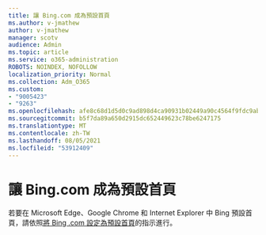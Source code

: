 ```yaml
---
title: 讓 Bing.com 成為預設首頁
ms.author: v-jmathew
author: v-jmathew
manager: scotv
audience: Admin
ms.topic: article
ms.service: o365-administration
ROBOTS: NOINDEX, NOFOLLOW
localization_priority: Normal
ms.collection: Adm_O365
ms.custom:
- "9005423"
- "9263"
ms.openlocfilehash: afe8c68d1d5d0c9ad898d4ca90931b02449a90c4564f9fdc9abfaf6ce53aeba1
ms.sourcegitcommit: b5f7da89a650d2915dc652449623c78be6247175
ms.translationtype: MT
ms.contentlocale: zh-TW
ms.lasthandoff: 08/05/2021
ms.locfileid: "53912409"
---
```

# <a name="make-bingcom-the-default-home-page"></a>讓 Bing.com 成為預設首頁

若要在 Microsoft Edge、Google Chrome 和 Internet Explorer 中 Bing 預設首頁，請依照[將 Bing .com 設定為預設首頁](https://go.microsoft.com/fwlink/?linkid=2149816)的指示進行。
